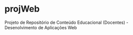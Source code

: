 # projWeb
Projeto de Repositório de Conteúdo Educacional (Docentes) - Desenolvimento de Aplicações Web
